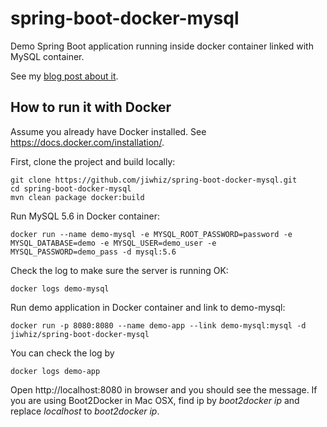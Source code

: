 # spring-boot-docker-mysql
Demo Spring Boot application running inside docker container linked with MySQL container.

See my [blog post about it](https://github.com/jiwhiz/spring-boot-docker-mysql/wiki/home).

## How to run it with Docker
Assume you already have Docker installed. See https://docs.docker.com/installation/.

First, clone the project and build locally:

~~~
git clone https://github.com/jiwhiz/spring-boot-docker-mysql.git
cd spring-boot-docker-mysql
mvn clean package docker:build
~~~

Run MySQL 5.6 in Docker container:

~~~
docker run --name demo-mysql -e MYSQL_ROOT_PASSWORD=password -e MYSQL_DATABASE=demo -e MYSQL_USER=demo_user -e MYSQL_PASSWORD=demo_pass -d mysql:5.6
~~~

Check the log to make sure the server is running OK:
~~~
docker logs demo-mysql
~~~

Run demo application in Docker container and link to demo-mysql:

~~~
docker run -p 8080:8080 --name demo-app --link demo-mysql:mysql -d jiwhiz/spring-boot-docker-mysql
~~~

You can check the log by
~~~
docker logs demo-app
~~~

Open http://localhost:8080 in browser and you should see the message. If you are using Boot2Docker in Mac OSX, 
find ip by *boot2docker ip* and replace _localhost_ to _boot2docker ip_.

